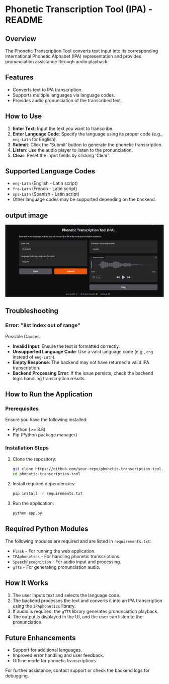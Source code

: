 # Phonetic Transcription Tool (IPA) - README

## Overview
The Phonetic Transcription Tool converts text input into its corresponding International Phonetic Alphabet (IPA) representation and provides pronunciation assistance through audio playback.

## Features
- Converts text to IPA transcription.
- Supports multiple languages via language codes.
- Provides audio pronunciation of the transcribed text.

## How to Use
1. **Enter Text**: Input the text you want to transcribe.
2. **Enter Language Code**: Specify the language using its proper code (e.g., `eng-Latn` for English).
3. **Submit**: Click the 'Submit' button to generate the phonetic transcription.
4. **Listen**: Use the audio player to listen to the pronunciation.
5. **Clear**: Reset the input fields by clicking 'Clear'.

## Supported Language Codes
- `eng-Latn` (English - Latin script)
- `fra-Latn` (French - Latin script)
- `spa-Latn` (Spanish - Latin script)
- Other language codes may be supported depending on the backend.

## output image
![Phonetic Transcription Tool](PhoneticTranscriptionop.png)

## Troubleshooting
### Error: "list index out of range"
Possible Causes:
- **Invalid Input**: Ensure the text is formatted correctly.
- **Unsupported Language Code**: Use a valid language code (e.g., `eng` instead of `eng-Latn`).
- **Empty Response**: The backend may not have returned a valid IPA transcription.
- **Backend Processing Error**: If the issue persists, check the backend logic handling transcription results.

## How to Run the Application
### Prerequisites
Ensure you have the following installed:
- Python (>= 3.8)
- Pip (Python package manager)

### Installation Steps
1. Clone the repository:
   ```sh
   git clone https://github.com/your-repo/phonetic-transcription-tool.git
   cd phonetic-transcription-tool
   ```
2. Install required dependencies:
   ```sh
   pip install -r requirements.txt
   ```
3. Run the application:
   ```sh
   python app.py
   ```

## Required Python Modules
The following modules are required and are listed in `requirements.txt`:
- `Flask` - For running the web application.
- `IPAphonetics` - For handling phonetic transcriptions.
- `SpeechRecognition` - For audio input and processing.
- `gTTS` - For generating pronunciation audio.

## How It Works
1. The user inputs text and selects the language code.
2. The backend processes the text and converts it into an IPA transcription using the `IPAphonetics` library.
3. If audio is required, the `gTTS` library generates pronunciation playback.
4. The output is displayed in the UI, and the user can listen to the pronunciation.

## Future Enhancements
- Support for additional languages.
- Improved error handling and user feedback.
- Offline mode for phonetic transcriptions.

For further assistance, contact support or check the backend logs for debugging.

